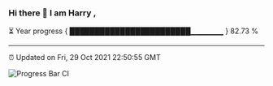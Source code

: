 ### Hi there 👋 I am Harry , 

⏳ Year progress { ████████████████████████▁▁▁▁▁▁ } 82.73 %

---

⏰ Updated on Fri, 29 Oct 2021 22:50:55 GMT

![Progress Bar CI](https://github.com/duykhang68/duykhang68/workflows/Progress%20Bar%20CI/badge.svg)
